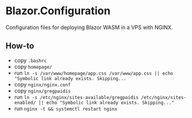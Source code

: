 # Blazor.Configuration

Configuration files for deploying Blazor WASM in a VPS with NGINX.

## How-to

- copy `.bashrc` 
- copy `homepage/`
- run `ln -s /var/www/homepage/app.css /var/www/app.css || echo "Symbolic link already exists. Skipping...`
- copy `nginx/nginx.conf`
- copy `nginx/gregpaidis`
- run `ln -s /etc/nginx/sites-available/gregpaidis /etc/nginx/sites-enabled/ || echo "Symbolic link already exists. Skipping..."`
- run `nginx -t && systemctl restart nginx`
